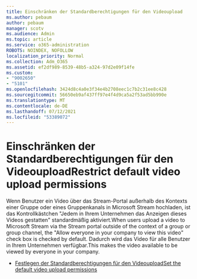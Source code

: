 ```yaml
---
title: Einschränken der Standardberechtigungen für den Videoupload
ms.author: pebaum
author: pebaum
manager: scotv
ms.audience: Admin
ms.topic: article
ms.service: o365-administration
ROBOTS: NOINDEX, NOFOLLOW
localization_priority: Normal
ms.collection: Adm_O365
ms.assetid: ef2df989-8539-48b5-a324-97d2e09f14fe
ms.custom:
- "9002650"
- "5101"
ms.openlocfilehash: 3424d8c4a0e3f34e4b2708eec1c7b2c31ee8c428
ms.sourcegitcommit: 56650eb9af437ff97e4f4d9ca5a2f53ad5bb990e
ms.translationtype: MT
ms.contentlocale: de-DE
ms.lasthandoff: 07/12/2021
ms.locfileid: "53389072"
---
```

# <a name="restrict-default-video-upload-permissions"></a><span data-ttu-id="b62e1-102">Einschränken der Standardberechtigungen für den Videoupload</span><span class="sxs-lookup"><span data-stu-id="b62e1-102">Restrict default video upload permissions</span></span>

<span data-ttu-id="b62e1-103">Wenn Benutzer ein Video über das Stream-Portal außerhalb des Kontexts einer Gruppe oder eines Gruppenkanals in Microsoft Stream hochladen, ist das Kontrollkästchen "Jedem in Ihrem Unternehmen das Anzeigen dieses Videos gestatten" standardmäßig aktiviert.</span><span class="sxs-lookup"><span data-stu-id="b62e1-103">When users upload a video to Microsoft Stream via the Stream portal outside of the context of a group or group channel, the "Allow everyone in your company to view this video" check box is checked by default.</span></span> <span data-ttu-id="b62e1-104">Dadurch wird das Video für alle Benutzer in Ihrem Unternehmen verfügbar.</span><span class="sxs-lookup"><span data-stu-id="b62e1-104">This makes the video available to be viewed by everyone in your company.</span></span>

- [<span data-ttu-id="b62e1-105">Festlegen der Standardberechtigungen für den Videoupload</span><span class="sxs-lookup"><span data-stu-id="b62e1-105">Set the default video upload permissions</span></span>](/stream/default-video-permissions)
